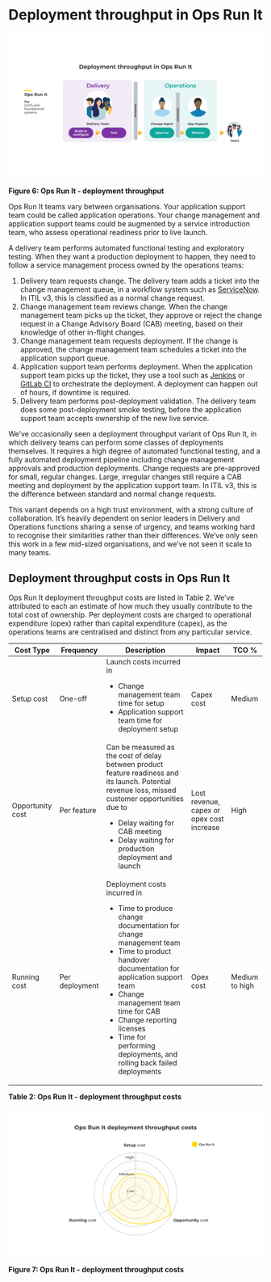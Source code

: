 # Deployment throughput in Ops Run It

![Deployment throughput in Ops Run It](../.gitbook/assets/what-is-ops-run-it/ops-run-it-deployment-throughput.png)

**Figure 6: Ops Run It - deployment throughput**

Ops Run It teams vary between organisations. Your application support team could be called application operations. Your change management and application support teams could be augmented by a service introduction team, who assess operational readiness prior to live launch. 

A delivery team performs automated functional testing and exploratory testing. When they want a production deployment to happen, they need to follow a service management process owned by the operations teams:

1. Delivery team requests change. The delivery team adds a ticket into the change management queue, in a workflow system such as [ServiceNow](https://www.servicenow.com/). In ITIL v3, this is classified as a normal change request. 
1. Change management team reviews change. When the change management team picks up the ticket, they approve or reject the change request in a Change Advisory Board (CAB) meeting, based on their knowledge of other in-flight changes.
1. Change management team requests deployment. If the change is approved, the change management team schedules a ticket into the application support queue.  
1. Application support team performs deployment. When the application support team picks up the ticket, they use a tool such as [Jenkins](https://www.jenkins.io/) or [GitLab CI](https://docs.gitlab.com/ee/ci/) to orchestrate the deployment. A deployment can happen out of hours, if downtime is required. 
1. Delivery team performs post-deployment validation. The delivery team does some post-deployment smoke testing, before the application support team accepts ownership of the new live service.

We’ve occasionally seen a deployment throughput variant of Ops Run It, in which delivery teams can perform some classes of deployments themselves. It requires a high degree of automated functional testing, and a fully automated deployment pipeline including change management approvals and production deployments. Change requests are pre-approved for small, regular changes. Large, irregular changes still require a CAB meeting and deployment by the application support team. In ITIL v3, this is the difference between standard and normal change requests.

This variant depends on a high trust environment, with a strong culture of collaboration. It’s heavily dependent on senior leaders in Delivery and Operations functions sharing a sense of urgency, and teams working hard to recognise their similarities rather than their differences. We’ve only seen this work in a few mid-sized organisations, and we’ve not seen it scale to many teams.
 
## Deployment throughput costs in Ops Run It

Ops Run It deployment throughput costs are listed in Table 2. We’ve attributed to each an estimate of how much they usually contribute to the total cost of ownership. Per deployment costs are charged to operational expenditure (opex) rather than capital expenditure (capex), as the operations teams are centralised and distinct from any particular service.

|Cost Type|Frequency|Description|Impact|TCO %|
|---|---|---|---|---|
|Setup cost|One-off|Launch costs incurred in<ul><li>Change management team time for setup</li><li>Application support team time for deployment setup</li></ul>|Capex cost|Medium|
|Opportunity cost|Per feature|Can be measured as the cost of delay between product feature readiness and its launch. Potential revenue loss, missed customer opportunities due to<ul><li>Delay waiting for CAB meeting</li><li>Delay waiting for production deployment and launch|Lost revenue, capex or opex cost increase</li></ul>|High|
|Running cost|Per deployment|Deployment costs incurred in<ul><li>Time to produce change documentation for change management team</li><li>Time to product handover documentation for application support team</li><li>Change management team time for CAB</li><li>Change reporting licenses</li><li>Time for performing deployments, and rolling back failed deployments</li></ul>|Opex cost|Medium to high|

**Table 2: Ops Run It - deployment throughput costs**

![Deployment throughput costs in Ops Run It](../.gitbook/assets/what-is-ops-run-it/ops-run-it-deployment-throughput-costs.png)

**Figure 7: Ops Run It - deployment throughput costs**



